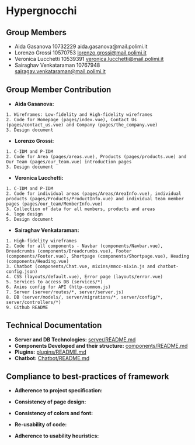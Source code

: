 # Hypergnocchi
## Group Members
- Aida Gasanova 10732229‌ aida.gasanova‌@mail.polimi.it
- Lorenzo‌ ‌Grossi‌ ‌10570753‌ lorenzo.grossi@mail.polimi.it‌
- Veronica‌ ‌Lucchetti ‌10539391‌ ‌veronica.lucchetti@mail.polimi.it
- Sairaghav‌ ‌Venkataraman‌ ‌10767948‌ sairagav.venkataraman@mail.polimi.it

## Group Member Contribution
- **Aida Gasanova:** 
```
1. Wireframes: Low-fidelity and High-fidelity wireframes
2. Code for Homepage (pages/index.vue), Contact Us (pages/contact_us.vue) and Company (pages/the_company.vue)
3. Design document
```
- **Lorenzo Grossi:**
```
1. C-IDM and P-IDM
2. Code for Area (pages/areas.vue), Products (pages/products.vue) and Our Team (pages/our_team.vue) introduction pages
3. Design document
```
- **Veronica Lucchetti:**
```
1. C-IDM and P-IDM 
2. Code for individual areas (pages/Areas/AreaInfo.vue), individual products (pages/Products/ProductInfo.vue) and individual team member pages (pages/our_team/MemberInfo.vue)
3. Collection of data for all members, products and areas
4. logo design
5. Design document
```
- **Sairaghav Venkataraman:**
```
1. High-fidelity wireframes
2. Code for all components - Navbar (components/Navbar.vue), Breadcrumbs (components/Breadcrumbs.vue), Footer (components/Footer.vue), Shortpage (components/Shortpage.vue), Heading (components/Heading.vue)
3. Chatbot (components/Chat.vue, mixins/mmcc-mixin.js and chatbot-config.json)
4. CSS (layouts/default.vue), Error page (layouts/error.vue)
5. Services to access DB (services/*)
6. Axios config for API (http-common.js)
7. Server (server/routes/*, server/server.js)
8. DB (server/models/, server/migrations/*, server/config/*, server/controllers/*)
9. Github README
```

## Technical Documentation
- **Server and DB Technologies:** [server/README.md](./server/README.md)
- **Components Developed and their structure:** [components/README.md](./components/README.md)
- **Plugins:** [plugins/README.md](./plugins/README.md)
- **Chatbot:** [Chatbot/README.md](./Chatbot/README.md)

## Compliance to best-practices of framework
- **Adherence to project specification:**

- **Consistency of page design:**

- **Consistency of colors and font:**

- **Re-usability of code:**

- **Adherence to usability heuristics:**